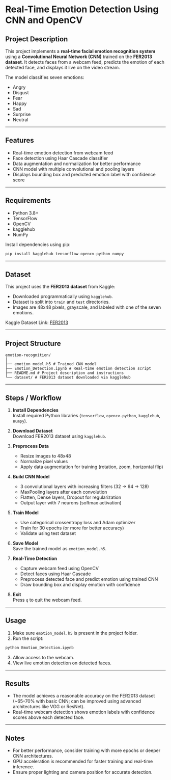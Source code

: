 # Real-Time Emotion Detection Using CNN and OpenCV

## Project Description
This project implements a **real-time facial emotion recognition system** using a **Convolutional Neural Network (CNN)** trained on the **FER2013 dataset**. It detects faces from a webcam feed, predicts the emotion of each detected face, and displays it live on the video stream.  

The model classifies seven emotions:  
- Angry  
- Disgust  
- Fear  
- Happy  
- Sad  
- Surprise  
- Neutral  

---

## Features
- Real-time emotion detection from webcam feed
- Face detection using Haar Cascade classifier
- Data augmentation and normalization for better performance
- CNN model with multiple convolutional and pooling layers
- Displays bounding box and predicted emotion label with confidence score

---

## Requirements
- Python 3.8+
- TensorFlow
- OpenCV
- kagglehub
- NumPy

Install dependencies using pip:

```bash
pip install kagglehub tensorflow opencv-python numpy
```


---

## Dataset
This project uses the **FER2013 dataset** from Kaggle:  
- Downloaded programmatically using `kagglehub`.  
- Dataset is split into `train` and `test` directories.  
- Images are 48x48 pixels, grayscale, and labeled with one of the seven emotions.  

Kaggle Dataset Link: [FER2013](https://www.kaggle.com/msambare/fer2013)

---

## Project Structure
```
emotion-recognition/
│
├── emotion_model.h5 # Trained CNN model
├── Emotion_Detection.ipynb # Real-time emotion detection script
├── README.md # Project description and instructions
└── dataset/ # FER2013 dataset downloaded via kagglehub
```
---

## Steps / Workflow

1. **Install Dependencies**  
   Install required Python libraries (`tensorflow`, `opencv-python`, `kagglehub`, `numpy`).  

2. **Download Dataset**  
   Download FER2013 dataset using `kagglehub`.  

3. **Preprocess Data**  
   - Resize images to 48x48  
   - Normalize pixel values  
   - Apply data augmentation for training (rotation, zoom, horizontal flip)  

4. **Build CNN Model**  
   - 3 convolutional layers with increasing filters (32 → 64 → 128)  
   - MaxPooling layers after each convolution  
   - Flatten, Dense layers, Dropout for regularization  
   - Output layer with 7 neurons (softmax activation)  

5. **Train Model**  
   - Use categorical crossentropy loss and Adam optimizer  
   - Train for 30 epochs (or more for better accuracy)  
   - Validate using test dataset

6. **Save Model**  
   Save the trained model as `emotion_model.h5`.  

7. **Real-Time Detection**  
   - Capture webcam feed using OpenCV  
   - Detect faces using Haar Cascade  
   - Preprocess detected face and predict emotion using trained CNN  
   - Draw bounding box and display emotion with confidence  

8. **Exit**  
   Press `q` to quit the webcam feed.

---

## Usage

1. Make sure `emotion_model.h5` is present in the project folder.  
2. Run the script:

```bash
python Emotion_Detection.ipynb
```

3. Allow access to the webcam.
4. View live emotion detection on detected faces.

---

## Results
- The model achieves a reasonable accuracy on the FER2013 dataset (~65–70% with basic CNN; can be improved using advanced architectures like VGG or ResNet).  
- Real-time webcam detection shows emotion labels with confidence scores above each detected face.

---

## Notes
- For better performance, consider training with more epochs or deeper CNN architectures.  
- GPU acceleration is recommended for faster training and real-time inference.  
- Ensure proper lighting and camera position for accurate detection.










